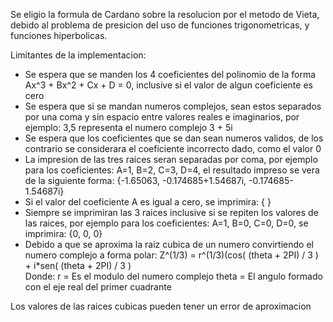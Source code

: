 Se eligio la formula de Cardano sobre la resolucion por el metodo de Vieta, debido al problema de presicion del uso de funciones trigonometricas, y funciones hiperbolicas. 

Limitantes de la implementacion:

- Se espera que se manden los 4 coeficientes del polinomio de la forma Ax^3 + Bx^2 + Cx + D = 0, inclusive si el valor de algun coeficiente es cero
- Se espera que si se mandan numeros complejos, sean estos separados por una coma y sin espacio entre valores reales e imaginarios, por ejemplo: 
     3,5 representa el numero complejo 3 + 5i
- Se espera que los coeficientes que se dan sean numeros validos, de los contrario se considerara el coeficiente incorrecto dado, como el valor 0
- La impresion de las tres raices seran separadas por coma, por ejemplo para los coeficientes:
    A=1, B=2, C=3, D=4, el resultado impreso se vera de la siguiente forma: 
    {-1.65063, -0.174685+1.54687i, -0.174685-1.54687i}
- Si el valor del coeficiente A es igual a cero, se imprimira: { }
- Siempre se imprimiran las 3 raices inclusive si se repiten los valores de las raices, por ejemplo para los coeficientes:
    A=1, B=0, C=0, D=0, se imprimira: {0, 0, 0}
- Debido a que se aproxima la raiz cubica de un numero convirtiendo el numero complejo a forma polar:
   Z^(1/3) = r^(1/3)(cos( (theta + 2PI) / 3 ) + i*sen( (theta + 2PI) / 3 )  
   Donde:
   r     = Es el modulo del numero complejo
   theta = El angulo formado con el eje real del primer cuadrante
 
 Los valores de las raices cubicas pueden tener un error de aproximacion
